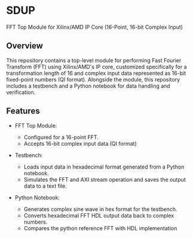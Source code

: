 # SDUP

FFT Top Module for Xilinx/AMD IP Core (16-Point, 16-bit Complex Input)

Overview
--------
This repository contains a top-level module for performing Fast Fourier Transform (FFT) using Xilinx/AMD's IP core, customized specifically for a transformation length of 16 and complex input data represented as 16-bit fixed-point numbers (QI format). Alongside the module, this repository includes a testbench and a Python notebook for data handling and verification.


Features
--------
- FFT Top Module:
  - Configured for a 16-point FFT.
  - Accepts 16-bit complex input data (QI format)

- Testbench:
  - Loads input data in hexadecimal format generated from a Python notebook.
  - Simulates the FFT and AXI stream operation and saves the output data to a text file.
 
- Python Notebook:
  - Generates complex sine wave in hex format for the testbench.
  - Converts hexadecimal FFT HDL output data back to complex numbers.
  - Compares the python reference FFT with HDL implementation
